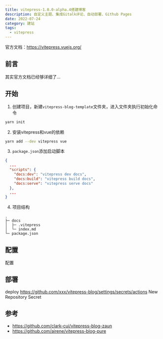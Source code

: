 ```yaml
---
title: vitepress-1.0.0-alpha.4搭建博客
description: 自定义主题、集成Gitalk评论、自动部署、Github Pages
date: 2022-07-24
category: 建站
tags:
  - vitepress
---
```


官方文档：https://vitepress.vuejs.org/

## 前言

其实官方文档已经够详细了...

## 开始
1. 创建项目，新建`vitepress-blog-template`文件夹，进入文件夹执行初始化命令

```sh
yarn init
```

2. 安装vitepress和vue的依赖

```sh
yarn add --dev vitepress vue
```

3. `package.json`添加启动脚本

```json
{
  ...
  "scripts": {
    "docs:dev": "vitepress dev docs",
    "docs:build": "vitepress build docs",
    "docs:serve": "vitepress serve docs"
  },
  ...
}
```

4. 项目结构

```
.
├─ docs
│  ├─ .vitepress
│  └─ index.md
└─ package.json

```


## 配置

配置

## 部署

deploy
https://github.com/xxx/vitepress-blog/settings/secrets/actions
New Repository Secret 

## 参考

- https://github.com/clark-cui/vitepress-blog-zaun
- https://github.com/airene/vitepress-blog-pure
